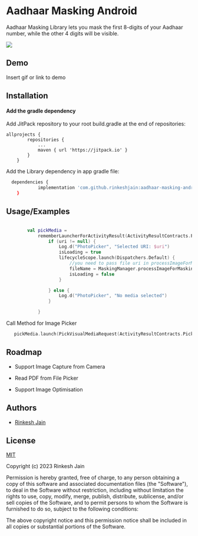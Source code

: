 
# Aadhaar Masking Android

Aadhaar Masking Library lets you mask the first 8-digits of your Aadhaar number, while the other 4 digits will be visible.

[![](https://jitpack.io/v/rinkeshjain/aadhaar-masking-android.svg)](https://jitpack.io/#rinkeshjain/aadhaar-masking-android)



## Demo

Insert gif or link to demo


## Installation
#### Add the gradle dependency

Add JitPack repository to your root build.gradle at the end of repositories:
```
allprojects {
		repositories {
			...
			maven { url 'https://jitpack.io' }
		}
	}
```

Add the Library dependency in app gradle file:
```bash
  dependencies {
	        implementation 'com.github.rinkeshjain:aadhaar-masking-android:0.0.4'
	}
```




## Usage/Examples

```kotlin

        val pickMedia =
            rememberLauncherForActivityResult(ActivityResultContracts.PickVisualMedia()) { uri ->
                if (uri != null) {
                    Log.d("PhotoPicker", "Selected URI: $uri")
                    isLoading = true
                    lifecycleScope.launch(Dispatchers.Default) {
                        //you need to pass file uri in processImageForMasking method respone is File
                        fileName = MaskingManager.processImageForMasking(this@MainActivity, uri)
                        isLoading = false
                    }

                } else {
                    Log.d("PhotoPicker", "No media selected")
                }

            }


```
Call Method for Image Picker
```kotlin
   pickMedia.launch(PickVisualMediaRequest(ActivityResultContracts.PickVisualMedia.ImageOnly))

```


## Roadmap

- Support Image Capture from Camera

- Read PDF from File Picker

- Support Image Optimisation


## Authors

- [Rinkesh Jain](https://www.github.com/rinkeshjain)


## License

[MIT](https://choosealicense.com/licenses/mit/)


Copyright (c) 2023 Rinkesh Jain

Permission is hereby granted, free of charge, to any person obtaining a copy
of this software and associated documentation files (the "Software"), to deal
in the Software without restriction, including without limitation the rights
to use, copy, modify, merge, publish, distribute, sublicense, and/or sell
copies of the Software, and to permit persons to whom the Software is
furnished to do so, subject to the following conditions:

The above copyright notice and this permission notice shall be included in all
copies or substantial portions of the Software.